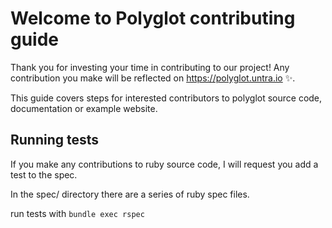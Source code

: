 # Welcome to Polyglot contributing guide
Thank you for investing your time in contributing to our project! Any contribution you make will be reflected on https://polyglot.untra.io ✨.

This guide covers steps for interested contributors to polyglot source code, documentation or example website.

## Running tests

If you make any contributions to ruby source code, I will request you add a test to the spec.

In the spec/ directory there are a series of ruby spec files.

run tests with `bundle exec rspec`


